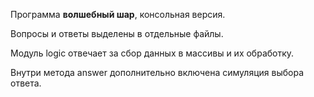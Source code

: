 Программа **волшебный шар**, консольная версия.

Вопросы и ответы выделены в отдельные файлы.

Модуль logic отвечает за сбор данных в массивы и их обработку.

Внутри метода answer дополнительно включена симуляция выбора ответа.
